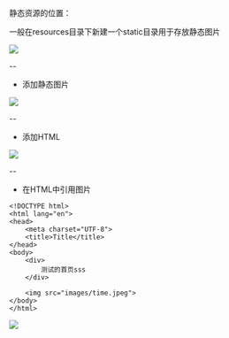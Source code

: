 静态资源的位置：

一般在resources目录下新建一个static目录用于存放静态图片


![](/Users/chenyansong/Documents/note/images/spring-boot/static-resource3.png)

--

* 添加静态图片

![](/Users/chenyansong/Documents/note/images/spring-boot/static-resource.png)

--
* 添加HTML

![](/Users/chenyansong/Documents/note/images/spring-boot/static-resource2.png)

--

* 在HTML中引用图片

```
<!DOCTYPE html>
<html lang="en">
<head>
    <meta charset="UTF-8">
    <title>Title</title>
</head>
<body>
    <div>
        测试的首页sss
    </div>

    <img src="images/time.jpeg">
</body>
</html>
```

![](/Users/chenyansong/Documents/note/images/spring-boot/static-resource4.png)





